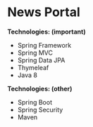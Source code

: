 # News Portal

__Technologies: (important)__
* Spring Framework
* Spring MVC
* Spring Data JPA
* Thymeleaf
* Java 8

__Technologies: (other)__
* Spring Boot
* Spring Security
* Maven
